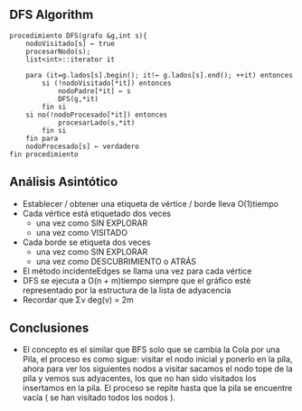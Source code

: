 ## DFS Algorithm
```
procedimiento DFS(grafo &g,int s){
    nodoVisitado[s] ← true
    procesarNodo(s);
    list<int>::iterator it

    para (it=g.lados[s].begin(); it!← g.lados[s].end(); ++it) entonces
        si (!nodoVisitado[*it]) entonces
            nodoPadre[*it] ← s
            DFS(g,*it)
        fin si
	si no(!nodoProcesado[*it]) entonces
            procesarLado(s,*it)
        fin si
    fin para
    nodoProcesado[s] ← verdadero
fin procedimiento 
```

 ## Análisis Asintótico

- Establecer / obtener una etiqueta de vértice / borde lleva O(1)tiempo
- Cada vértice está etiquetado dos veces
  - una vez como SIN EXPLORAR
  - una vez como VISITADO
- Cada borde se etiqueta dos veces
  - una vez como SIN EXPLORAR
  - una vez como DESCUBRIMIENTO o ATRÁS
- El método incidenteEdges se llama una vez para cada vértice
- DFS se ejecuta a O(n + m)tiempo siempre que el gráfico esté representado por la estructura de la lista de adyacencia
- Recordar que Σv deg(v) = 2m


## Conclusiones

- El concepto es el similar que BFS solo que se cambia la Cola por una Pila, el proceso es como sigue: visitar el nodo inicial y ponerlo en la pila, ahora para ver los siguientes nodos a visitar sacamos el nodo tope de la pila y vemos sus adyacentes, los que no han sido visitados los insertamos en la pila. El proceso se repite hasta que la pila se encuentre vacía ( se han visitado todos los nodos ).
